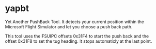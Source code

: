 # yapbt
Yet Another PushBack Tool. It detects your current position within the Microsoft Flight Simulator and let you choose a push back path.

This tool uses the FSUIPC offsets 0x31F4 to start the push back and the offset 0x31F8 to set the tug heading. It stops automaticly at the last point.
